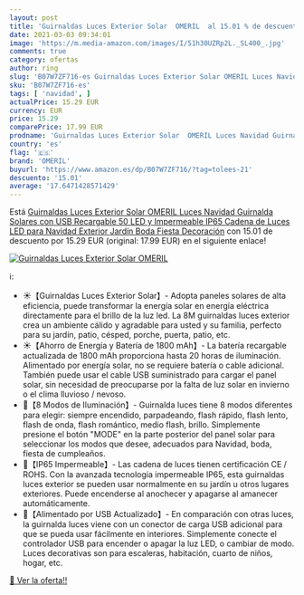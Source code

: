 ```yaml
---
layout: post
title: 'Guirnaldas Luces Exterior Solar  OMERIL  al 15.01 % de descuento'
date: 2021-03-03 09:34:01
image: 'https://m.media-amazon.com/images/I/51h30UZRp2L._SL400_.jpg'
comments: true
category: ofertas
author: ring
slug: 'B07W7ZF716-es Guirnaldas Luces Exterior Solar OMERIL Luces Navidad...'
sku: 'B07W7ZF716-es'
tags: [ 'navidad', ]
actualPrice: 15.29 EUR
currency: EUR
price: 15.29
comparePrice: 17.99 EUR
prodname: 'Guirnaldas Luces Exterior Solar  OMERIL Luces Navidad Guirnalda Solares con USB Recargable  50 LED y Impermeable IP65  Cadena de Luces LED para Navidad  Exterior  Jardín  Boda  Fiesta  Decoración'
country: 'es'
flag: '🇪🇸'
brand: 'OMERIL'
buyurl: 'https://www.amazon.es/dp/B07W7ZF716/?tag=tolees-21'
descuento: '15.01'
average: '17.6471428571429'
---
```


Está [Guirnaldas Luces Exterior Solar  OMERIL Luces Navidad Guirnalda Solares con USB Recargable  50 LED y Impermeable IP65  Cadena de Luces LED para Navidad  Exterior  Jardín  Boda  Fiesta  Decoración](https://www.amazon.es/dp/B07W7ZF716/?tag=tolees-21) con 15.01 de descuento por 15.29 EUR (original: 17.99 EUR) en el siguiente enlace!

[![Guirnaldas Luces Exterior Solar  OMERIL ](https://m.media-amazon.com/images/I/51h30UZRp2L._SL400_.jpg)](https://www.amazon.es/dp/B07W7ZF716/?tag=tolees-21)

ℹ️:

- ☀️【Guirnaldas Luces Exterior Solar】- Adopta paneles solares de alta eficiencia, puede transformar la energía solar en energía eléctrica directamente para el brillo de la luz led. La 8M guirnaldas luces exterior crea un ambiente cálido y agradable para usted y su familia, perfecto para su jardín, patio, césped, porche, puerta, patio, etc.
- ☀️【Ahorro de Energía y Batería de 1800 mAh】- La batería recargable actualizada de 1800 mAh proporciona hasta 20 horas de iluminación. Alimentado por energía solar, no se requiere batería o cable adicional. También puede usar el cable USB suministrado para cargar el panel solar, sin necesidad de preocuparse por la falta de luz solar en invierno o el clima lluvioso / nevoso.
- 🎄【8 Modos de Iluminación】- Guirnalda luces tiene 8 modos diferentes para elegir: siempre encendido, parpadeando, flash rápido, flash lento, flash de onda, flash romántico, medio flash, brillo. Simplemente presione el botón "MODE" en la parte posterior del panel solar para seleccionar los modos que desee, adecuados para Navidad, boda, fiesta de cumpleaños.
- 🎄【IP65 Impermeable】- Las cadena de luces tienen certificación CE / ROHS. Con la avanzada tecnología impermeable IP65, esta guirnaldas luces exterior se pueden usar normalmente en su jardín u otros lugares exteriores. Puede encenderse al anochecer y apagarse al amanecer automáticamente.
- 🎄【Alimentado por USB Actualizado】- En comparación con otras luces, la guirnalda luces viene con un conector de carga USB adicional para que se pueda usar fácilmente en interiores. Simplemente conecte el controlador USB para encender o apagar la luz LED, o cambiar de modo. Luces decorativas son para escaleras, habitación, cuarto de niños, hogar, etc.

[🛒 Ver la oferta!!](https://www.amazon.es/dp/B07W7ZF716/?tag=tolees-21)
